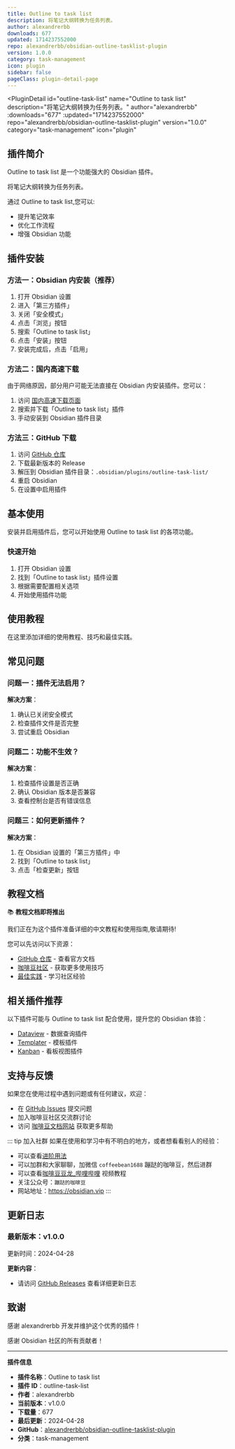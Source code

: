 ```yaml
---
title: Outline to task list
description: 将笔记大纲转换为任务列表。
author: alexandrerbb
downloads: 677
updated: 1714237552000
repo: alexandrerbb/obsidian-outline-tasklist-plugin
version: 1.0.0
category: task-management
icon: plugin
sidebar: false
pageClass: plugin-detail-page
---
```


<PluginDetail
  id="outline-task-list"
  name="Outline to task list"
  description="将笔记大纲转换为任务列表。"
  author="alexandrerbb"
  :downloads="677"
  :updated="1714237552000"
  repo="alexandrerbb/obsidian-outline-tasklist-plugin"
  version="1.0.0"
  category="task-management"
  icon="plugin"
>

<!-- AUTO_GENERATED_START -->
## 插件简介

Outline to task list 是一个功能强大的 Obsidian 插件。

将笔记大纲转换为任务列表。

通过 Outline to task list,您可以:

- 提升笔记效率
- 优化工作流程
- 增强 Obsidian 功能

<!-- AUTO_GENERATED_END -->

<!-- AUTO_GENERATED_START -->
## 插件安装

### 方法一：Obsidian 内安装（推荐）

1. 打开 Obsidian 设置
2. 进入「第三方插件」
3. 关闭「安全模式」
4. 点击「浏览」按钮
5. 搜索「Outline to task list」
6. 点击「安装」按钮
7. 安装完成后，点击「启用」

### 方法二：国内高速下载

由于网络原因，部分用户可能无法直接在 Obsidian 内安装插件。您可以：

1. 访问 [国内高速下载页面](/zh/documentation/obsidian-plugins-download.html)
2. 搜索并下载「Outline to task list」插件
3. 手动安装到 Obsidian 插件目录

### 方法三：GitHub 下载

1. 访问 [GitHub 仓库](https://github.com/alexandrerbb/obsidian-outline-tasklist-plugin)
2. 下载最新版本的 Release
3. 解压到 Obsidian 插件目录：`.obsidian/plugins/outline-task-list/`
4. 重启 Obsidian
5. 在设置中启用插件

## 基本使用

安装并启用插件后，您可以开始使用 Outline to task list 的各项功能。

### 快速开始

1. 打开 Obsidian 设置
2. 找到「Outline to task list」插件设置
3. 根据需要配置相关选项
4. 开始使用插件功能

<!-- AUTO_GENERATED_END -->

<!-- CUSTOM_CONTENT_START:tutorial -->
## 使用教程

在这里添加详细的使用教程、技巧和最佳实践。

<!-- CUSTOM_CONTENT_END:tutorial -->

<!-- SHARED_CONTENT_START -->
## 常见问题

### 问题一：插件无法启用？

**解决方案**：
1. 确认已关闭安全模式
2. 检查插件文件是否完整
3. 尝试重启 Obsidian

### 问题二：功能不生效？

**解决方案**：
1. 检查插件设置是否正确
2. 确认 Obsidian 版本是否兼容
3. 查看控制台是否有错误信息

### 问题三：如何更新插件？

**解决方案**：
1. 在 Obsidian 设置的「第三方插件」中
2. 找到「Outline to task list」
3. 点击「检查更新」按钮

## 教程文档

📚 **教程文档即将推出**

我们正在为这个插件准备详细的中文教程和使用指南,敬请期待!

您可以先访问以下资源：
- [GitHub 仓库](https://github.com/alexandrerbb/obsidian-outline-tasklist-plugin) - 查看官方文档
- [咖啡豆社区](/zh/bases/) - 获取更多使用技巧
- [最佳实践](/zh/best-practices/) - 学习社区经验

## 相关插件推荐

以下插件可能与 Outline to task list 配合使用，提升您的 Obsidian 体验：

- [Dataview](/zh/plugins/dataview.html) - 数据查询插件
- [Templater](/zh/plugins/templater-obsidian.html) - 模板插件
- [Kanban](/zh/plugins/obsidian-kanban.html) - 看板视图插件

## 支持与反馈

如果您在使用过程中遇到问题或有任何建议，欢迎：

- 在 [GitHub Issues](https://github.com/alexandrerbb/obsidian-outline-tasklist-plugin/issues) 提交问题
- 加入咖啡豆社区交流群讨论
- 访问 [咖啡豆文档网站](https://obsidian.vip) 获取更多帮助

::: tip 加入社群
如果在使用和学习中有不明白的地方，或者想看看别人的经验：
- 可以查看[进阶用法](/zh/advanced)
- 可以加群和大家聊聊，加微信 `coffeebean1688` 蹦跶的咖啡豆，然后进群
- 可以查看[咖啡豆豆龙_哔哩哔哩](https://space.bilibili.com/618777356) 视频教程
- 关注公众号：`蹦跶的咖啡豆`
- 网站地址：https://obsidian.vip
:::
<!-- SHARED_CONTENT_END -->

<!-- AUTO_GENERATED_START -->
## 更新日志

### 最新版本：v1.0.0

更新时间：2024-04-28

**更新内容**：
- 请访问 [GitHub Releases](https://github.com/alexandrerbb/obsidian-outline-tasklist-plugin/releases) 查看详细更新日志

## 致谢

感谢 alexandrerbb 开发并维护这个优秀的插件！

感谢 Obsidian 社区的所有贡献者！

---

**插件信息**
- **插件名称**：Outline to task list
- **插件 ID**：outline-task-list
- **作者**：alexandrerbb
- **当前版本**：v1.0.0
- **下载量**：677
- **最后更新**：2024-04-28
- **GitHub**：[alexandrerbb/obsidian-outline-tasklist-plugin](https://github.com/alexandrerbb/obsidian-outline-tasklist-plugin)
- **分类**：task-management
<!-- AUTO_GENERATED_END -->

</PluginDetail>

